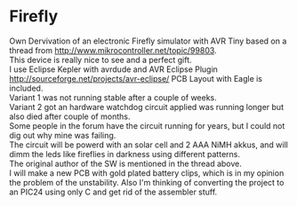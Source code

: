 # Firefly
Own Dervivation of an electronic Firefly simulator with AVR Tiny based on a thread from http://www.mikrocontroller.net/topic/99803.  
This device is really nice to see and a perfect gift.  
I use Eclipse Kepler with avrdude and AVR Eclipse Plugin http://sourceforge.net/projects/avr-eclipse/
PCB Layout with Eagle is included.  
Variant 1 was not running stable after a couple of weeks.  
Variant 2 got an hardware watchdog circuit applied was running longer but also died after couple of months.  
Some people in the forum have the circuit running for years, but I could not dig out why mine was failing.  
The circuit will be powerd with an solar cell and 2 AAA NiMH akkus, and will dimm the leds like fireflies in darkness using different patterns.  
The original author of the SW is mentioned in the thread above.   
I will make a new PCB with gold plated battery clips, which is in my opinion the problem of the unstability.
Also I'm thinking of converting the project to an PIC24 using only C and get rid of the assembler stuff.  

